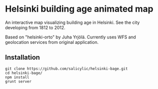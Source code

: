 Helsinki building age animated map
======================================

An interactive map visualizing building age in Helsinki. See the city developing from 1812 to 2012.

Based on "helsinki-orto" by Juha Yrjölä. Currently uses WFS and geolocation services from original application.

Installation
------------

    git clone https://github.com/salicylic/helsinki-bage.git
    cd helsinki-bage/
    npm install
    grunt server
